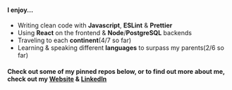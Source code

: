 #### I enjoy...
- Writing clean code with **Javascript**, **ESLint** & **Prettier** 
- Using **React** on the frontend & **Node**/**PostgreSQL** backends
- Traveling to each **continent**(4/7 so far)
- Learning & speaking different **languages** to surpass my parents(2/6 so far)    
#### Check out some of my pinned repos below, or to find out more about me, check out my [Website](https://www.thomasgyohannes.com/) & [LinkedIn](https://www.linkedin.com/in/thomasgyohannes/)
